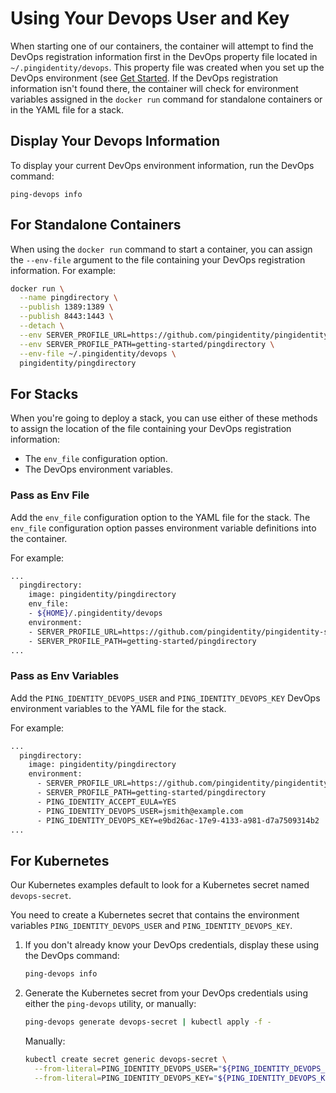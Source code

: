# Using Your Devops User and Key

When starting one of our containers, the container will attempt to find the DevOps registration information first in the DevOps property file located in `~/.pingidentity/devops`. This property file was created when you set up the DevOps environment (see [Get Started](../get-started/getStarted.md). If the DevOps registration information isn't found there, the container will check for environment variables assigned in the `docker run` command for standalone containers or in the YAML file for a stack.

## Display Your Devops Information

To display your current DevOps environment information, run the DevOps command:

  `ping-devops info`

## For Standalone Containers

When using the `docker run` command to start a container, you can assign the `--env-file` argument to the file containing your DevOps registration information. For example:

```bash
docker run \
  --name pingdirectory \
  --publish 1389:1389 \
  --publish 8443:1443 \
  --detach \
  --env SERVER_PROFILE_URL=https://github.com/pingidentity/pingidentity-server-profiles.git \
  --env SERVER_PROFILE_PATH=getting-started/pingdirectory \
  --env-file ~/.pingidentity/devops \
  pingidentity/pingdirectory
```

## For Stacks

When you're going to deploy a stack, you can use either of these methods to assign the location of the file containing your DevOps registration information:

* The `env_file` configuration option.
* The DevOps environment variables.

### Pass as Env File

Add the `env_file` configuration option to the YAML file for the stack. The `env_file` configuration option passes environment variable definitions into the container.

For example:

```sh
...
  pingdirectory:
    image: pingidentity/pingdirectory
    env_file:
    - ${HOME}/.pingidentity/devops
    environment:
    - SERVER_PROFILE_URL=https://github.com/pingidentity/pingidentity-server-profiles.git
    - SERVER_PROFILE_PATH=getting-started/pingdirectory
...
```

### Pass as Env Variables

Add the `PING_IDENTITY_DEVOPS_USER` and `PING_IDENTITY_DEVOPS_KEY` DevOps environment variables to the YAML file for the stack.

For example:

```sh
...
  pingdirectory:
    image: pingidentity/pingdirectory
    environment:
      - SERVER_PROFILE_URL=https://github.com/pingidentity/pingidentity-server-profiles.git
      - SERVER_PROFILE_PATH=getting-started/pingdirectory
      - PING_IDENTITY_ACCEPT_EULA=YES
      - PING_IDENTITY_DEVOPS_USER=jsmith@example.com
      - PING_IDENTITY_DEVOPS_KEY=e9bd26ac-17e9-4133-a981-d7a7509314b2
...
```

## For Kubernetes

Our Kubernetes examples default to look for a Kubernetes secret named `devops-secret`.

You need to create a Kubernetes secret that contains the environment variables `PING_IDENTITY_DEVOPS_USER` and `PING_IDENTITY_DEVOPS_KEY`.

1. If you don't already know your DevOps credentials, display these using the DevOps command:

    ```sh
    ping-devops info
    ```

2. Generate the Kubernetes secret from your DevOps credentials using either the `ping-devops` utility, or manually:

    ```sh
    ping-devops generate devops-secret | kubectl apply -f -
    ```

    Manually:

    ```sh
    kubectl create secret generic devops-secret \
      --from-literal=PING_IDENTITY_DEVOPS_USER="${PING_IDENTITY_DEVOPS_USER}" \
      --from-literal=PING_IDENTITY_DEVOPS_KEY="${PING_IDENTITY_DEVOPS_KEY}"
    ```
